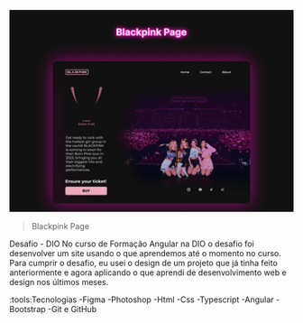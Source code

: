 ![preview](./image-readme.png)                                                                                                              

>Blackpink Page

Desafio  - DIO
No curso de Formação Angular na DIO o desafio foi desenvolver um site usando o que aprendemos até o momento no curso.
Para cumprir o desafio, eu usei o design de um projeto que já tinha feito anteriormente e agora aplicando o que aprendi de desenvolvimento web e design nos últimos meses. 

:tools:Tecnologias
-Figma
-Photoshop
-Html
-Css
-Typescript
-Angular
-Bootstrap
-Git e GitHub

